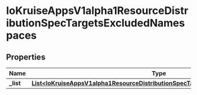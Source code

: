 
# IoKruiseAppsV1alpha1ResourceDistributionSpecTargetsExcludedNamespaces

## Properties
Name | Type | Description | Notes
------------ | ------------- | ------------- | -------------
**_list** | [**List&lt;IoKruiseAppsV1alpha1ResourceDistributionSpecTargetsExcludedNamespacesList&gt;**](IoKruiseAppsV1alpha1ResourceDistributionSpecTargetsExcludedNamespacesList.md) |  |  [optional]



